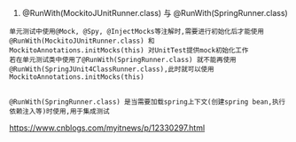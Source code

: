 1. @RunWith(MockitoJUnitRunner.class) 与  @RunWith(SpringRunner.class)
```
单元测试中使用@Mock, @Spy, @InjectMocks等注解时,需要进行初始化后才能使用
@RunWith(MockitoJUnitRunner.class) 和 MockitoAnnotations.initMocks(this) 对UnitTest提供mock初始化工作
若在单元测试类中使用了@RunWith(SpringRunner.class) 就不能再使用@RunWith(SpringJUnit4ClassRunner.class),此时就可以使用 
MockitoAnnotations.initMocks(this)


@RunWith(SpringRunner.class) 是当需要加载spring上下文(创建spring bean,执行依赖注入等)时使用,用于集成测试
```


https://www.cnblogs.com/myitnews/p/12330297.html